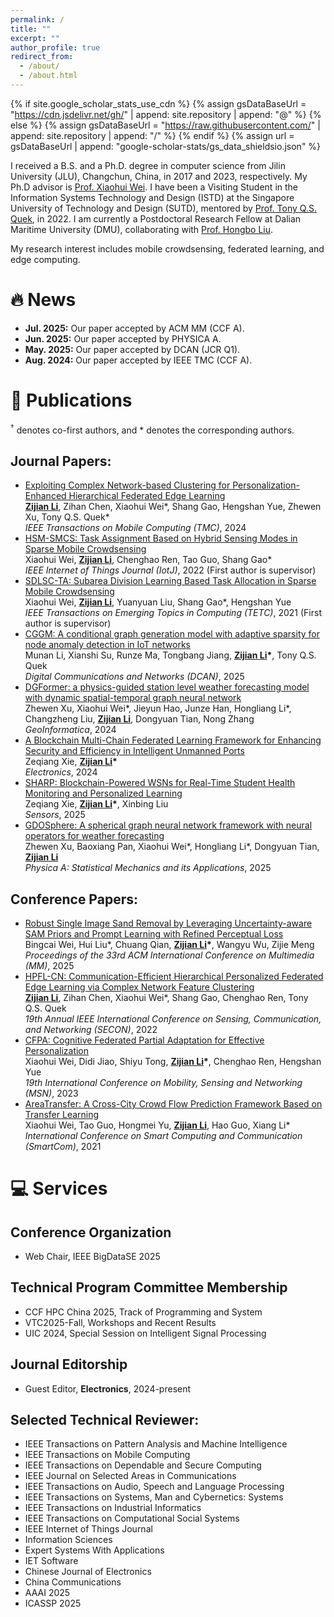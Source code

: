 ```yaml
---
permalink: /
title: ""
excerpt: ""
author_profile: true
redirect_from: 
  - /about/
  - /about.html
---
```


{% if site.google_scholar_stats_use_cdn %}
{% assign gsDataBaseUrl = "https://cdn.jsdelivr.net/gh/" | append: site.repository | append: "@" %}
{% else %}
{% assign gsDataBaseUrl = "https://raw.githubusercontent.com/" | append: site.repository | append: "/" %}
{% endif %}
{% assign url = gsDataBaseUrl | append: "google-scholar-stats/gs_data_shieldsio.json" %}

<span class='anchor' id='about-me'></span>


I received a B.S. and a Ph.D. degree in computer science from Jilin University (JLU), Changchun, China, in 2017 and 2023, respectively. My Ph.D advisor is [Prof. Xiaohui Wei](https://ccst.jlu.edu.cn/info/1367/19686.htm). I have been a Visiting Student in the Information Systems Technology and Design (ISTD) at the Singapore University of Technology and Design (SUTD), mentored by [Prof. Tony Q.S. Quek](https://people.sutd.edu.sg/~tonyquek/), in 2022. I am currently a Postdoctoral Research Fellow at Dalian Maritime University (DMU), collaborating with [Prof. Hongbo Liu](https://www.scholat.com/liuhongbo).

My research interest includes mobile crowdsensing, federated learning, and edge computing.

# 🔥 News

- **Jul. 2025:** Our paper accepted by ACM MM (CCF A).
- **Jun. 2025:** Our paper accepted by PHYSICA A.
- **May. 2025:** Our paper accepted by DCAN (JCR Q1).
- **Aug. 2024:** Our paper accepted by IEEE TMC (CCF A).


# 📝 Publications 

<sup>†</sup> denotes co-first authors, and \* denotes the corresponding authors.

## Journal Papers:

- [Exploiting Complex Network-based Clustering for Personalization-Enhanced Hierarchical Federated Edge Learning](https://ieeexplore.ieee.org/document/10645291)<br>
  **<u>Zijian Li</u>**, Zihan Chen, Xiaohui Wei*, Shang Gao, Hengshan Yue, Zhewen Xu, Tony Q.S. Quek*<br>
  *IEEE Transactions on Mobile Computing (TMC)*, 2024<br>
- [HSM-SMCS: Task Assignment Based on Hybrid Sensing Modes in Sparse Mobile Crowdsensing](https://ieeexplore.ieee.org/abstract/document/9711556)<br>
  Xiaohui Wei, **<u>Zijian Li</u>**, Chenghao Ren, Tao Guo, Shang Gao*<br>
  *IEEE Internet of Things Journal (IotJ)*, 2022 (First author is supervisor)<br>
- [SDLSC-TA: Subarea Division Learning Based Task Allocation in Sparse Mobile Crowdsensing](https://ieeexplore.ieee.org/abstract/document/9296817)<br>
  Xiaohui Wei, **<u>Zijian Li</u>**, Yuanyuan Liu, Shang Gao*, Hengshan Yue<br>
  *IEEE Transactions on Emerging Topics in Computing (TETC)*, 2021 (First author is supervisor)<br>
- [CGGM: A conditional graph generation model with adaptive sparsity for node anomaly detection in IoT networks](https://www.sciencedirect.com/science/article/pii/S2352864825000768)<br>
  Munan Li, Xianshi Su, Runze Ma, Tongbang Jiang, **<u>Zijian Li</u>\***, Tony Q.S. Quek<br>
  *Digital Communications and Networks (DCAN)*, 2025<br>
- [DGFormer: a physics-guided station level weather forecasting model with dynamic spatial-temporal graph neural network](https://link.springer.com/article/10.1007/s10707-024-00511-1) <br>
  Zhewen Xu, Xiaohui Wei*, Jieyun Hao, Junze Han, Hongliang Li*, Changzheng Liu, **<u>Zijian Li</u>**, Dongyuan Tian, Nong Zhang <br>
  *GeoInformatica*, 2024
- [A Blockchain Multi-Chain Federated Learning Framework for Enhancing Security and Efficiency in Intelligent Unmanned Ports](https://doi.org/10.3390/electronics13244926)<br>
  Zeqiang Xie, **<u>Zijian Li</u>\*** <br>
  *Electronics*, 2024
- [SHARP: Blockchain-Powered WSNs for Real-Time Student Health Monitoring and Personalized Learning](https://www.mdpi.com/1424-8220/25/16/4885)<br>
  Zeqiang Xie, **<u>Zijian Li</u>\***, Xinbing Liu <br>
  *Sensors*, 2025
- [GDOSphere: A spherical graph neural network framework with neural operators for weather forecasting](https://www.sciencedirect.com/science/article/abs/pii/S0378437125004248?via%3Dihub)<br>
  Zhewen Xu, Baoxiang Pan, Xiaohui Wei*, Hongliang Li*, Dongyuan Tian, **<u>Zijian Li</u>** <br>
  *Physica A: Statistical Mechanics and its Applications*, 2025

## Conference Papers:
- [Robust Single Image Sand Removal by Leveraging Uncertainty-aware SAM Priors and Prompt Learning with Refined Perceptual Loss]()
  <br>Bingcai Wei, Hui Liu*, Chuang Qian, **<u>Zijian Li</u>\***, Wangyu Wu, Zijie Meng<br>
  *Proceedings of the 33rd ACM International Conference on Multimedia (MM)*, 2025
- [HPFL-CN: Communication-Efficient Hierarchical Personalized Federated Edge Learning via Complex Network Feature Clustering](https://ieeexplore.ieee.org/abstract/document/9918588)<br>
  **<u>Zijian Li</u>**, Zihan Chen, Xiaohui Wei*, Shang Gao, Chenghao Ren, Tony Q.S. Quek<br>
  *19th Annual IEEE International Conference on Sensing, Communication, and Networking (SECON)*, 2022<br>
- [CFPA: Cognitive Federated Partial Adaptation for Effective Personalization](https://ieeexplore.ieee.org/document/10566979)<br>
  Xiaohui Wei, Didi Jiao, Shiyu Tong, **<u>Zijian Li</u>\***, Chenghao Ren, Hengshan Yue<br>
  *19th International Conference on Mobility, Sensing and Networking (MSN)*, 2023<br>
- [AreaTransfer: A Cross-City Crowd Flow Prediction Framework Based on Transfer Learning](https://link.springer.com/chapter/10.1007/978-3-030-97774-0_22)<br>
  Xiaohui Wei, Tao Guo, Hongmei Yu, **<u>Zijian Li</u>**, Hao Guo, Xiang Li*<br>
  *International Conference on Smart Computing and Communication (SmartCom)*, 2021



# 💻 Services

## Conference Organization
- Web Chair, IEEE BigDataSE 2025

## Technical Program Committee Membership
- CCF HPC China 2025, Track of Programming and System
- VTC2025-Fall, Workshops and Recent Results
- UIC 2024, Special Session on Intelligent Signal Processing


## Journal Editorship
- Guest Editor, **Electronics**, 2024-present

## Selected Technical Reviewer:
- IEEE Transactions on Pattern Analysis and Machine Intelligence
- IEEE Transactions on Mobile Computing
- IEEE Transactions on Dependable and Secure Computing
- IEEE Journal on Selected Areas in Communications
- IEEE Transactions on Audio, Speech and Language Processing
- IEEE Transactions on Systems, Man and Cybernetics: Systems
- IEEE Transactions on Industrial Informatics
- IEEE Transactions on Computational Social Systems
- IEEE Internet of Things Journal
- Information Sciences
- Expert Systems With Applications
- IET Software
- Chinese Journal of Electronics
- China Communications
- AAAI 2025
- ICASSP 2025

